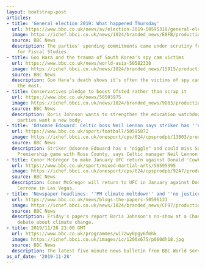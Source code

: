 ```yaml
---
layout: bootstrap-post
articles:
- title: 'General election 2019: What happened Thursday'
  url: https://www.bbc.co.uk/news/av/election-2019-50595318/general-election-2019-what-happened-thursday
  image: https://ichef.bbci.co.uk/news/1024/branded_news/E8FB/production/_109934695_mediaitem109934694.jpg
  source: BBC News
  description: The parties' spending commitments came under scrutiny from the Institute
    for Fiscal Studies.
- title: Goo Hara and the trauma of South Korea's spy cam victims
  url: https://www.bbc.co.uk/news/world-asia-50582338
  image: https://ichef.bbci.co.uk/news/1024/branded_news/15915/production/_109814388_gettyimages-866476382.jpg
  source: BBC News
  description: Goo Hara's death shows it's often the victims of spy cams who are punished
    the most.
- title: Conservatives pledge to boost Ofsted rather than scrap it
  url: https://www.bbc.co.uk/news/50593975
  image: https://ichef.bbci.co.uk/news/1024/branded_news/9D83/production/_109932304_classroom1.jpg
  source: BBC News
  description: Boris Johnson wants to strengthen the education watchdog but opposition
    parties want a new body.
- title: 'Odsonne Edouard: Celtic boss Neil Lennon says striker has ''niggle'''
  url: https://www.bbc.co.uk/sport/football/50595872
  image: https://ichef.bbci.co.uk/onesport/cps/624/cpsprodpb/13B03/production/_109934608_19700490.jpg
  source: BBC News
  description: Striker Odsonne Edouard has a "niggle" and could miss Sunday's Scottish
    Premiership game with Ross County, says Celtic manager Neil Lennon.
- title: Conor McGregor to make January UFC return against Donald 'Cowboy' Cerrone
  url: https://www.bbc.co.uk/sport/mixed-martial-arts/50595995
  image: https://ichef.bbci.co.uk/onesport/cps/624/cpsprodpb/92A7/production/_109934573_mcgregor_getty.jpg
  source: BBC News
  description: Conor McGregor will return to UFC in January against Donald 'Cowboy'
    Cerrone in Las Vegas.
- title: 'Newspaper headlines: ''PM climate meltdown'' and ''no justice for the 96'''
  url: https://www.bbc.co.uk/news/blogs-the-papers-50596131
  image: https://ichef.bbci.co.uk/news/1024/branded_news/CF97/production/_109934135_final-tele-1001ic-dtndt-1-2.jpg
  source: BBC News
  description: Friday's papers report Boris Johnson's no-show at a Channel 4 leaders
    debate about climate change.
- title: 2019/11/28 23:00 GMT
  url: https://www.bbc.co.uk/programmes/w172wy0pgy6fmhk
  image: https://ichef.bbci.co.uk/images/ic/1200x675/p060dh18.jpg
  source: BBC News
  description: The latest five minute news bulletin from BBC World Service.
as_of_date: '2019-11-28'
---
```


